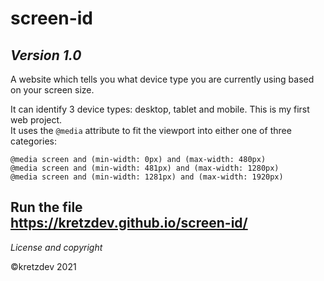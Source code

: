 # screen-id  
*Version 1.0*
---
A website which tells you what device type you are currently using based on your screen size. 

It can identify 3 device types: desktop, tablet and mobile.  This is my first web project.  
It uses the `@media` attribute to fit the viewport into either one of three categories:  
```
@media screen and (min-width: 0px) and (max-width: 480px)  
@media screen and (min-width: 481px) and (max-width: 1280px)  
@media screen and (min-width: 1281px) and (max-width: 1920px)
```


Run the file  
<https://kretzdev.github.io/screen-id/>
---
*License and copyright*

©kretzdev 2021
